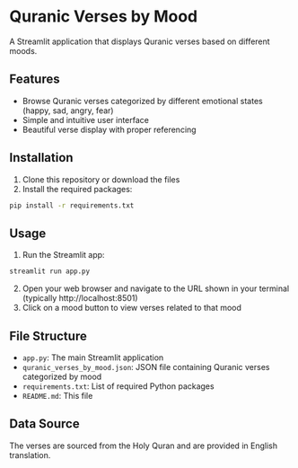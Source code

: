 # Quranic Verses by Mood

A Streamlit application that displays Quranic verses based on different moods.

## Features

- Browse Quranic verses categorized by different emotional states (happy, sad, angry, fear)
- Simple and intuitive user interface
- Beautiful verse display with proper referencing

## Installation

1. Clone this repository or download the files
2. Install the required packages:

```bash
pip install -r requirements.txt
```

## Usage

1. Run the Streamlit app:

```bash
streamlit run app.py
```

2. Open your web browser and navigate to the URL shown in your terminal (typically http://localhost:8501)
3. Click on a mood button to view verses related to that mood

## File Structure

- `app.py`: The main Streamlit application
- `quranic_verses_by_mood.json`: JSON file containing Quranic verses categorized by mood
- `requirements.txt`: List of required Python packages
- `README.md`: This file

## Data Source

The verses are sourced from the Holy Quran and are provided in English translation. 